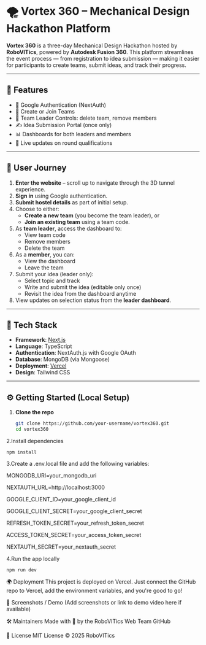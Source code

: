 # 🌪️ Vortex 360 – Mechanical Design Hackathon Platform

**Vortex 360** is a three-day Mechanical Design Hackathon hosted by **RoboVITics**, powered by **Autodesk Fusion 360**. This platform streamlines the event process — from registration to idea submission — making it easier for participants to create teams, submit ideas, and track their progress.

---

## 🚀 Features

- 🔐 Google Authentication (NextAuth)
- 👥 Create or Join Teams
- 👑 Team Leader Controls: delete team, remove members
- ✍️ Idea Submission Portal (once only)
- 📊 Dashboards for both leaders and members
- 🔔 Live updates on round qualifications

---

## 🧭 User Journey

1. **Enter the website** – scroll up to navigate through the 3D tunnel experience.
2. **Sign in** using Google authentication.
3. **Submit hostel details** as part of initial setup.
4. Choose to either:
   - **Create a new team** (you become the team leader), or  
   - **Join an existing team** using a team code.
5. As **team leader**, access the dashboard to:
   - View team code
   - Remove members
   - Delete the team
6. As a **member**, you can:
   - View the dashboard
   - Leave the team
7. Submit your idea (leader only):
   - Select topic and track
   - Write and submit the idea (editable only once)
   - Revisit the idea from the dashboard anytime
8. View updates on selection status from the **leader dashboard**.

---

## 🧰 Tech Stack

- **Framework**: [Next.js](https://nextjs.org/)
- **Language**: TypeScript
- **Authentication**: NextAuth.js with Google OAuth
- **Database**: MongoDB (via Mongoose)
- **Deployment**: [Vercel](https://vercel.com/)
- **Design**: Tailwind CSS

---

## ⚙️ Getting Started (Local Setup)

1. **Clone the repo**
   ```bash
   git clone https://github.com/your-username/vortex360.git
   cd vortex360
2.Install dependencies

    npm install
3.Create a .env.local file and add the following variables:


MONGODB_URI=your_mongodb_uri

NEXTAUTH_URL=http://localhost:3000

GOOGLE_CLIENT_ID=your_google_client_id

GOOGLE_CLIENT_SECRET=your_google_client_secret

REFRESH_TOKEN_SECRET=your_refresh_token_secret

ACCESS_TOKEN_SECRET=your_access_token_secret

NEXTAUTH_SECRET=your_nextauth_secret

4.Run the app locally

    npm run dev
🌍 Deployment
This project is deployed on Vercel. Just connect the GitHub repo to Vercel, add the environment variables, and you're good to go!

📸 Screenshots / Demo
(Add screenshots or link to demo video here if available)

🛠 Maintainers
Made with 💙 by the RoboVITics Web Team
GitHub

📜 License
MIT License © 2025 RoboVITics

